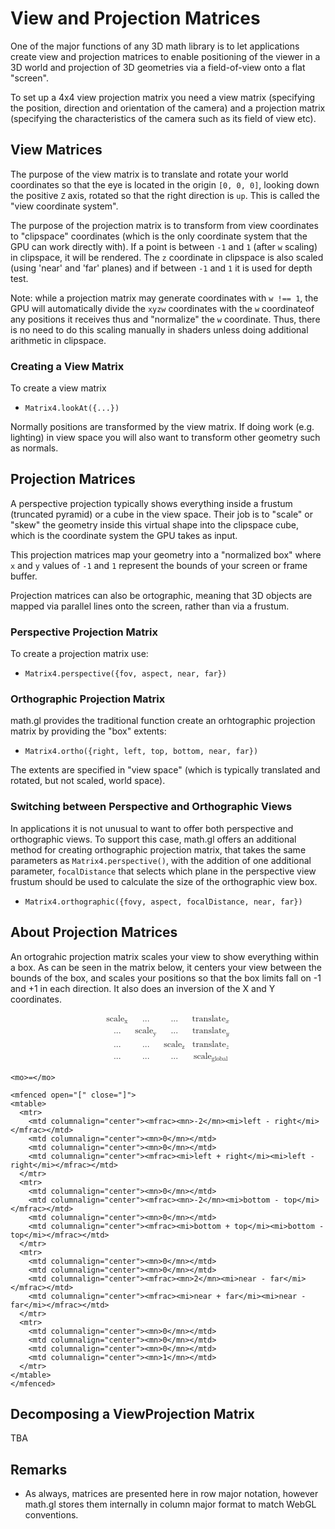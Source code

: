 # View and Projection Matrices

One of the major functions of any 3D math library is to let applications create view and projection matrices to enable positioning of the viewer in a 3D world and projection of 3D geometries via a field-of-view onto a flat "screen".

To set up a 4x4 view projection matrix you need a view matrix (specifying the position, direction and orientation of the camera) and a projection matrix (specifying the characteristics of the camera such as its field of view etc).

## View Matrices

The purpose of the view matrix is to translate and rotate your world coordinates so that the eye is located in the origin `[0, 0, 0]`, looking down the positive `Z` axis, rotated so that the right direction is `up`. This is called the "view coordinate system".

The purpose of the projection matrix is to transform from view coordinates to "clipspace" coordinates (which is the only coordinate system that the GPU can work directly with). If a point is between `-1` and `1` (after `w` scaling) in clipspace, it will be rendered. The `z` coordinate in clipspace is also scaled (using 'near' and 'far' planes) and if between `-1` and `1` it is used for depth test.

Note: while a projection matrix may generate coordinates with `w !== 1`, the GPU will automatically divide the `xyzw` coordinates with the `w` coordinateof any positions it receives thus and "normalize" the `w` coordinate. Thus, there is no need to do this scaling manually in shaders unless doing additional arithmetic in clipspace.

### Creating a View Matrix

To create a view matrix

- `Matrix4.lookAt({...})`

Normally positions are transformed by the view matrix. If doing work (e.g. lighting) in view space you will also want to transform other geometry such as normals.

## Projection Matrices

A perspective projection typically shows everything inside a frustum (truncated pyramid) or a cube in the view space. Their job is to "scale" or "skew" the geometry inside this virtual shape into the clipspace cube, which is the coordinate system the GPU takes as input.

This projection matrices map your geometry into a "normalized box" where `x` and `y` values of `-1` and `1` represent the bounds of your screen or frame buffer.

Projection matrices can also be ortographic, meaning that 3D objects are mapped via parallel lines onto the screen, rather than via a frustum.

### Perspective Projection Matrix

To create a projection matrix use:

- `Matrix4.perspective({fov, aspect, near, far})`

### Orthographic Projection Matrix

math.gl provides the traditional function create an orhtographic projection matrix by providing the "box" extents:

- `Matrix4.ortho({right, left, top, bottom, near, far})`

The extents are specified in "view space" (which is typically translated and rotated, but not scaled, world space).

### Switching between Perspective and Orthographic Views

In applications it is not unusual to want to offer both perspective and orthographic views. To support this case, math.gl offers an additional method for creating orthographic projection matrix, that takes the same parameters as `Matrix4.perspective()`, with the addition of one additional parameter, `focalDistance` that selects which plane in the perspective view frustum should be used to calculate the size of the orthographic view box.

- `Matrix4.orthographic({fovy, aspect, focalDistance, near, far})`

## About Projection Matrices

An ortograhic projection matrix scales your view to show everything within a box. As can be seen in the matrix below, it centers your view between the bounds of the box, and scales your positions so that the box limits fall on -1 and +1 in each direction. It also does an inversion of the X and Y coordinates.

<math display="block">
  <mrow>
    <mfenced open="[" close="]">
    <mtable>
      <mtr>
        <mtd columnalign="center"><msub><mi>scale</mi><mn>x</mn></msub></mtd>
        <mtd columnalign="center"><mi>...</mi></mtd>
        <mtd columnalign="center"><mi>...</mi></mtd>
        <mtd columnalign="center"><msub><mi>translate</mi><mi>x</mi></msub></mtd>
      </mtr>
      <mtr>
        <mtd columnalign="center"><mi>...</mi></mtd>
        <mtd columnalign="center"><msub><mi>scale</mi><mn>y</mn></msub></mtd>
        <mtd columnalign="center"><mi>...</mi></mtd>
        <mtd columnalign="center"><msub><mi>translate</mi><mi>y</mi></msub></mtd>
      </mtr>
      <mtr>
        <mtd columnalign="center"><mi>...</mi></mtd>
        <mtd columnalign="center"><mi>...</mi></mtd>
        <mtd columnalign="center"><msub><mi>scale</mi><mn>z</mn></msub></mtd>
        <mtd columnalign="center"><msub><mi>translate</mi><mi>z</mi></msub></mtd>
      </mtr>
      <mtr>
        <mtd columnalign="center"><mi>...</mi></mtd>
        <mtd columnalign="center"><mi>...</mi></mtd>
        <mtd columnalign="center"><mi>...</mi></mtd>
        <mtd columnalign="center"><msub><mi>scale</mi><mi>global</mi></msub></mtd>
      </mtr>
    </mtable>
    </mfenced>

    <mo>=</mo>

    <mfenced open="[" close="]">
    <mtable>
      <mtr>
        <mtd columnalign="center"><mfrac><mn>-2</mn><mi>left - right</mi></mfrac></mtd>
        <mtd columnalign="center"><mn>0</mn></mtd>
        <mtd columnalign="center"><mn>0</mn></mtd>
        <mtd columnalign="center"><mfrac><mi>left + right</mi><mi>left - right</mi></mfrac></mtd>
      </mtr>
      <mtr>
        <mtd columnalign="center"><mn>0</mn></mtd>
        <mtd columnalign="center"><mfrac><mn>-2</mn><mi>bottom - top</mi></mfrac></mtd>
        <mtd columnalign="center"><mn>0</mn></mtd>
        <mtd columnalign="center"><mfrac><mi>bottom + top</mi><mi>bottom - top</mi></mfrac></mtd>
      </mtr>
      <mtr>
        <mtd columnalign="center"><mn>0</mn></mtd>
        <mtd columnalign="center"><mn>0</mn></mtd>
        <mtd columnalign="center"><mfrac><mn>2</mn><mi>near - far</mi></mfrac></mtd>
        <mtd columnalign="center"><mfrac><mi>near + far</mi><mi>near - far</mi></mfrac></mtd>
      </mtr>
      <mtr>
        <mtd columnalign="center"><mn>0</mn></mtd>
        <mtd columnalign="center"><mn>0</mn></mtd>
        <mtd columnalign="center"><mn>0</mn></mtd>
        <mtd columnalign="center"><mn>1</mn></mtd>
      </mtr>
    </mtable>
    </mfenced>

  </mrow>
</math>

## Decomposing a ViewProjection Matrix

TBA

## Remarks

- As always, matrices are presented here in row major notation, however math.gl stores them internally in column major format to match WebGL conventions.
